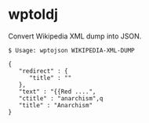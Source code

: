 wptoldj
=======

Convert Wikipedia XML dump into JSON.

    $ Usage: wptojson WIKIPEDIA-XML-DUMP

    {
       "redirect" : {
          "title" : ""
       },
       "text" : "{{Red ....",
       "ctitle" : "anarchism",q
       "title" : "Anarchism"
    }

